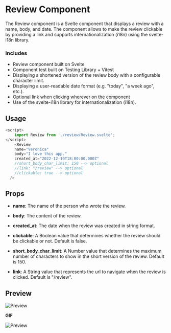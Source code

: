 # Review Component

The Review component is a Svelte component that displays a review with a name, body, and date. The component allows to make the review clickable by providing a link and supports internationalization (i18n) using the svelte-i18n library.

### Includes

- Review component built on Svelte
- Component test built on Testing Library + Vitest
- Displaying a shortened version of the review body with a configurable character limit.
- Displaying a user-readable date format (e.g. "today", "a week ago", etc.).
- Optional link when clicking wherever on the component
- Use of the svelte-i18n library for internationalization (i18n).

## Usage

```js
<script>
    import Review from './review/Review.svelte';
</script>
    <Review 
    name="Veronica"
    body="I love this app."
    created_at="2022-12-10T18:00:00.000Z"
    //short_body_char_limit: 150 --> optional
    //link: "/review" --> optional
    //clickable: true --> optional
  />
```
## Props

- **name**: The name of the person who wrote the review.

- **body**: The content of the review.

- **created_at**: The date when the review was created in string format.

- **clickable**: A Boolean value that determines whether the review should be clickable or not. Default is false.

- **short_body_char_limit**: A Number value that determines the maximum number of characters to show in the short version of the review. Default is 150.

- **link**: A String value that represents the url to navigate when the review is clicked. Default is "/review".

## Preview

![Preview](https://i.imgur.com/OgU9zEJ.png)

**GIF**

![Preview](https://i.imgur.com/QHiRU3d.gif)
